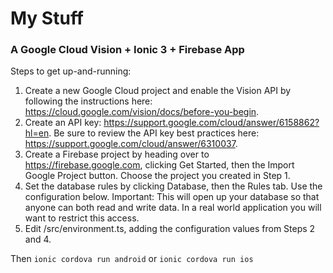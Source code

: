 # My Stuff

### A Google Cloud Vision + Ionic 3 + Firebase App

Steps to get up-and-running:

1. Create a new Google Cloud project and enable the Vision API by following the instructions here: https://cloud.google.com/vision/docs/before-you-begin.
2. Create an API key: https://support.google.com/cloud/answer/6158862?hl=en. Be sure to review the API key best practices here: https://support.google.com/cloud/answer/6310037.
3. Create a Firebase project by heading over to https://firebase.google.com, clicking Get Started, then the Import Google Project button. Choose the project you created in Step 1.
4. Set the database rules by clicking Database, then the Rules tab. Use the configuration below. Important: This will open up your database so that anyone can both read and write data. In a real world application you will want to restrict this access.
5. Edit /src/environment.ts, adding the configuration values from Steps 2 and 4.

Then
```ionic cordova run android```
or
```ionic cordova run ios```